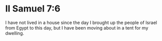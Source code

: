 # II Samuel 7:6

I have not lived in a house since the day I brought up the people of Israel from Egypt to this day, but I have been moving about in a tent for my dwelling.
